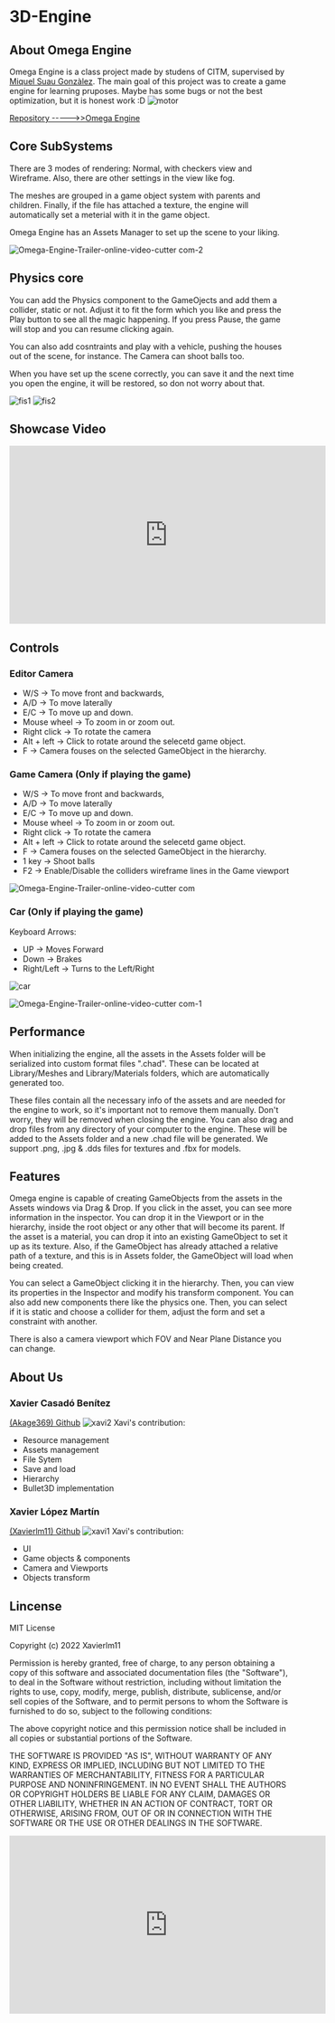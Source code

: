 # 3D-Engine


## About Omega Engine
Omega Engine is a class project made by studens of CITM, supervised by [Miquel Suau Gonzàlez](https://www.linkedin.com/in/miquel-suau-gonzalez/?originalSubdomain=es). The main goal of this project was to create a game engine for learning pruposes. Maybe has some bugs or not the best optimization, but it is honest work :D
![motor](https://user-images.githubusercontent.com/79161102/212575615-c0086f3d-6915-474a-9207-dda5b9995c55.PNG)

[Repository ----->>Omega Engine](https://github.com/Xavierlm11/Omega-Engine)

## Core SubSystems

There are 3 modes of rendering: Normal, with checkers view and Wireframe.
Also, there are other settings in the view like fog.

The meshes are grouped in a game object system with parents and children.
Finally, if the file has attached a texture, the engine will automatically set a meterial with it in the game object.

Omega Engine has an Assets Manager to set up the scene to your liking.

![Omega-Engine-Trailer-_online-video-cutter com_-_2_](https://user-images.githubusercontent.com/79161102/212581043-167f6350-f917-4da9-adc9-9c7e6f94a977.gif)

## Physics core

You can add the Physics component to the GameOjects and add them a collider, static or not. Adjust it to fit the form which you like and press the Play button to see all the magic happening. If you press Pause, the game will stop and you can resume clicking again.

You can also add cosntraints and play with a vehicle, pushing the houses out of the scene, for instance.
The Camera can shoot balls too.

When you have set up the scene correctly, you can save it and the next time you open the engine, it will be restored, so don not worry about that.

![fis1](https://user-images.githubusercontent.com/79161102/212576726-6051841c-d5a8-48f6-a3d9-6b5af09c835c.PNG)
![fis2](https://user-images.githubusercontent.com/79161102/212576729-a0be2207-1f9d-419a-a03f-5a2b61646c83.PNG)

## Showcase Video
<iframe width="560" height="315" src="https://www.youtube.com/embed/K88ItyNDaR8" title="YouTube video player" frameborder="0" allow="accelerometer; autoplay; clipboard-write; encrypted-media; gyroscope; picture-in-picture; web-share" allowfullscreen></iframe>

## Controls
### Editor Camera 
- W/S -> To move front and backwards,
- A/D -> To move laterally 
- E/C -> To move up and down.
- Mouse wheel -> To zoom in or zoom out.
- Right click -> To rotate the camera 
- Alt + left -> Click to rotate around the selecetd game object.
- F -> Camera fouses on the selected GameObject in the hierarchy.

### Game Camera (Only if playing the game)
- W/S -> To move front and backwards,
- A/D -> To move laterally 
- E/C -> To move up and down.
- Mouse wheel -> To zoom in or zoom out.
- Right click -> To rotate the camera 
- Alt + left -> Click to rotate around the selecetd game object.
- F -> Camera fouses on the selected GameObject in the hierarchy.
- 1 key -> Shoot balls
- F2 -> Enable/Disable the colliders wireframe lines in the Game viewport

![Omega-Engine-Trailer-_online-video-cutter com_](https://user-images.githubusercontent.com/79161102/212580919-845d2342-c02f-4938-9079-cb834f1ea95f.gif)


### Car (Only if playing the game)
Keyboard Arrows:
- UP -> Moves Forward
- Down -> Brakes
- Right/Left -> Turns to the Left/Right

![car](https://user-images.githubusercontent.com/79161102/212575133-9ac83152-dc60-4bd1-bb42-32663761d606.PNG)

![Omega-Engine-Trailer-_online-video-cutter com_-_1_](https://user-images.githubusercontent.com/79161102/212580865-afe2c957-fdef-4fcc-9c8d-cad74532bb33.gif)


## Performance
When initializing the engine, all the assets in the Assets folder will be serialized into custom format files ".chad". 
These can be located at Library/Meshes and Library/Materials folders, which are automatically generated too.

These files contain all the necessary info of the assets and are needed for the engine to work, so it's important not to remove them manually.
Don't worry, they will be removed when closing the engine.
You can also drag and drop files from any directory of your computer to the engine. These will be added to the Assets folder and a new .chad file will be generated.
We support .png, .jpg & .dds files for textures and .fbx for models.

## Features
Omega engine is capable of creating GameObjects from the assets in the Assets windows via Drag & Drop. 
If you click in the asset, you can see more information in the inspector. 
You can drop it in the Viewport or in the hierarchy, inside the root object or any other that will become its parent.
If the asset is a material, you can drop it into an existing GameObject to set it up as its texture.
Also, if the GameObject has already attached a relative path of a texture, and this is in Assets folder, the GameObject will load when being created.

You can select a GameObject clicking it in the hierarchy. Then, you can view its properties in the Inspector and modify his transform component.
You can also add new components there like the physics one. Then, you can select if it is static and choose a collider for them, adjust the form and set a constraint with another.

There is also a camera viewport which FOV and Near Plane Distance you can change.

## About Us
### Xavier Casadó Benítez
[(Akage369) Github](https://github.com/Akage369)
![xavi2](https://user-images.githubusercontent.com/79161102/212573462-64a9d3f8-461f-44fd-b158-d1f07d52e0bc.jpg)
Xavi's contribution:
- Resource management
- Assets management
- File Sytem
- Save and load
- Hierarchy
- Bullet3D implementation

### Xavier López Martín
[(Xavierlm11) Github](https://github.com/Xavierlm11)
![xavi1](https://user-images.githubusercontent.com/79161102/212573490-56890018-f2d4-488a-b05e-82755a155a55.jpeg)
Xavi's contribution:
- UI
- Game objects & components
- Camera and Viewports
- Objects transform

## Lincense

MIT License

Copyright (c) 2022 Xavierlm11

Permission is hereby granted, free of charge, to any person obtaining a copy
of this software and associated documentation files (the "Software"), to deal
in the Software without restriction, including without limitation the rights
to use, copy, modify, merge, publish, distribute, sublicense, and/or sell
copies of the Software, and to permit persons to whom the Software is
furnished to do so, subject to the following conditions:

The above copyright notice and this permission notice shall be included in all
copies or substantial portions of the Software.

THE SOFTWARE IS PROVIDED "AS IS", WITHOUT WARRANTY OF ANY KIND, EXPRESS OR
IMPLIED, INCLUDING BUT NOT LIMITED TO THE WARRANTIES OF MERCHANTABILITY,
FITNESS FOR A PARTICULAR PURPOSE AND NONINFRINGEMENT. IN NO EVENT SHALL THE
AUTHORS OR COPYRIGHT HOLDERS BE LIABLE FOR ANY CLAIM, DAMAGES OR OTHER
LIABILITY, WHETHER IN AN ACTION OF CONTRACT, TORT OR OTHERWISE, ARISING FROM,
OUT OF OR IN CONNECTION WITH THE SOFTWARE OR THE USE OR OTHER DEALINGS IN THE
SOFTWARE.


<iframe width="560" height="315" src="https://www.youtube.com/embed/40dMMCqrTDQ" title="YouTube video player" frameborder="0" allow="accelerometer; autoplay; clipboard-write; encrypted-media; gyroscope; picture-in-picture; web-share" allowfullscreen></iframe>





